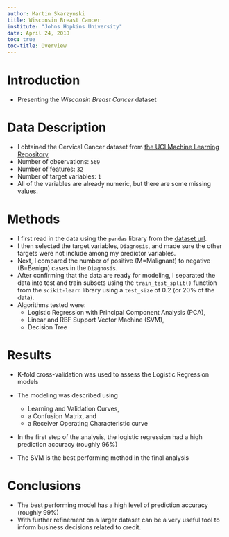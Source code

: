 ```yaml
---
author: Martin Skarzynski
title: Wisconsin Breast Cancer
institute: "Johns Hopkins University"
date: April 24, 2018
toc: true
toc-title: Overview
---
```


# Introduction
- Presenting the _Wisconsin Breast Cancer_ dataset

# Data Description
- I obtained the Cervical Cancer dataset from [the UCI Machine Learning Repository](https://archive.ics.uci.edu/ml/datasets/breast+cancer+wisconsin+(original))
- Number of observations: `569`
- Number of features: `32`
- Number of target variables: `1`
- All of the variables are already numeric, but there are some missing values.

# Methods
- I first read in the data using the `pandas` library from the [dataset url](https://archive.ics.uci.edu/ml/machine-learning-databases/breast-cancer-wisconsin/wdbc.names).
- I then selected the target variables, `Diagnosis`, and made sure the other targets were not include among my predictor variables.
- Next, I compared the number of positive (M=Malignant) to negative (B=Benign) cases in the `Diagnosis`.
- After confirming that the data are ready for modeling, I separated the data into test and train subsets using the `train_test_split()` function from the `scikit-learn` library using a `test_size` of 0.2 (or 20% of the data).
- Algorithms tested were:
    - Logistic Regression with Principal Component Analysis (PCA),
    - Linear and RBF Support Vector Machine (SVM),
    - Decision Tree

# Results
- K-fold cross-validation was used to assess the Logistic Regression models
- The modeling was described using
    - Learning and Validation Curves,
    - a Confusion Matrix, and
    - a Receiver Operating Characteristic curve

- In the first step of the analysis, the logistic regression had a high prediction accuracy (roughly 96%)
- The SVM is the best performing method in the final analysis

# Conclusions
- The best performing model has a high level of prediction accuracy (roughly 99%)
- With further refinement on a larger dataset can be a very useful tool to inform business decisions related to credit.
